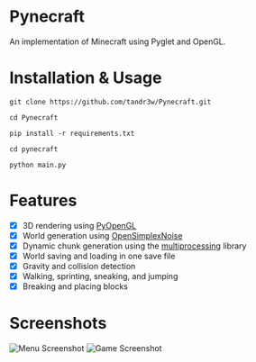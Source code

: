 # Pynecraft
An implementation of Minecraft using Pyglet and OpenGL.

# Installation & Usage
`git clone https://github.com/tandr3w/Pynecraft.git`

`cd Pynecraft`

`pip install -r requirements.txt`

`cd pynecraft`

`python main.py`

# Features
- [x] 3D rendering using [PyOpenGL](https://pyopengl.sourceforge.net/)
- [x] World generation using [OpenSimplexNoise](https://pypi.org/project/opensimplex/)
- [x] Dynamic chunk generation using the [multiprocessing](https://docs.python.org/3/library/multiprocessing.html) library
- [x] World saving and loading in one save file
- [x] Gravity and collision detection
- [x] Walking, sprinting, sneaking, and jumping
- [x] Breaking and placing blocks
      
# Screenshots
![Menu Screenshot](https://github.com/tandr3w/Pynecraft/assets/84942946/f4b30972-77d1-4625-aac0-bc9dea85b85b)
![Game Screenshot](https://github.com/tandr3w/Pynecraft/assets/84942946/0da1c6a7-53d6-4dc2-be80-f1a602715c8f)
